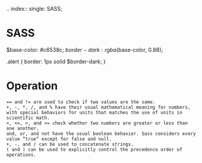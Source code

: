 .. index::
   single: SASS;

SASS
===================

   $base-color: #c6538c;
   $border-dark: rgba($base-color, 0.88);

   .alert {
   border: 1px solid $border-dark;
   }

Operation
===================


    == and != are used to check if two values are the same.
    +, -, *, /, and % have their usual mathematical meaning for numbers, with special behaviors for units that matches the use of units in scientific math.
    <, <=, >, and >= check whether two numbers are greater or less than one another.
    and, or, and not have the usual boolean behavior. Sass considers every value “true” except for false and null.
    +, -, and / can be used to concatenate strings.
    ( and ) can be used to explicitly control the precedence order of operations.
